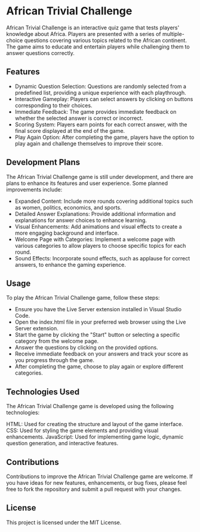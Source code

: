 # African Trivial Challenge

African Trivial Challenge is an interactive quiz game that tests players' knowledge about Africa. Players are presented with a series of multiple-choice questions covering various topics related to the African continent. The game aims to educate and entertain players while challenging them to answer questions correctly.

## Features

- Dynamic Question Selection: Questions are randomly selected from a predefined list, providing a unique experience with each playthrough.
- Interactive Gameplay: Players can select answers by clicking on buttons corresponding to their choices.
- Immediate Feedback: The game provides immediate feedback on whether the selected answer is correct or incorrect.
- Scoring System: Players earn points for each correct answer, with the final score displayed at the end of the game.
- Play Again Option: After completing the game, players have the option to play again and challenge themselves to improve their score.


## Development Plans

The African Trivial Challenge game is still under development, and there are plans to enhance its features and user experience. Some planned improvements include:

- Expanded Content: Include more rounds covering additional topics such as women, politics, economics, and sports.
- Detailed Answer Explanations: Provide additional information and explanations for answer choices to enhance learning.
- Visual Enhancements: Add animations and visual effects to create a more engaging background and interface.
- Welcome Page with Categories: Implement a welcome page with various categories to allow players to choose specific topics for each round.
- Sound Effects: Incorporate sound effects, such as applause for correct answers, to enhance the gaming experience.


## Usage

To play the African Trivial Challenge game, follow these steps:

- Ensure you have the Live Server extension installed in Visual Studio Code.
- Open the index.html file in your preferred web browser using the Live Server extension.
- Start the game by clicking the "Start" button or selecting a specific category from the welcome page.
- Answer the questions by clicking on the provided options.
- Receive immediate feedback on your answers and track your score as you progress through the game.
- After completing the game, choose to play again or explore different categories.


## Technologies Used

The African Trivial Challenge game is developed using the following technologies:

HTML: Used for creating the structure and layout of the game interface.
CSS: Used for styling the game elements and providing visual enhancements.
JavaScript: Used for implementing game logic, dynamic question generation, and interactive features.


## Contributions

Contributions to improve the African Trivial Challenge game are welcome. If you have ideas for new features, enhancements, or bug fixes, please feel free to fork the repository and submit a pull request with your changes.

## License

This project is licensed under the MIT License.
